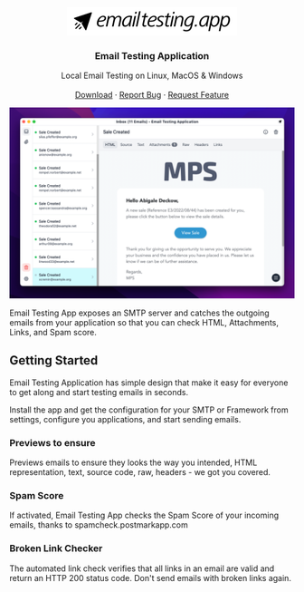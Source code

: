<!-- Email Testing Application -->
<br />
<div align="center">
  <a href="https://github.com/tecdiary/EmailTestingApp">
    <img src="images/logo.svg" alt="ETA" width="300" height="50">
  </a>

<h3 align="center">Email Testing Application</h3>

  <p align="center">
    Local Email Testing on Linux, MacOS & Windows
    <br />
    <br />
    <a href="https://tecdiary.net/products/email-testing-application">Download</a>
    ·
    <a href="https://github.com/Tecdiary/EmailTestingApp/issues/new">Report Bug</a>
    ·
    <a href="https://github.com/Tecdiary/EmailTestingApp/discussions/new?category=general">Request Feature</a>
    <!-- ·
    <a href="https://github.com/Tecdiary/EmailTestingApp/discussions/new?category=ideas">Share Idea</a> -->
  </p>
</div>

[![App Screenshot](images/screenshot.png "App Screenshot")](https://emailtesting.app)

Email Testing App exposes an SMTP server and catches the outgoing emails from your application so that you can check HTML, Attachments, Links, and Spam score.

## Getting Started

Email Testing Application has simple design that make it easy for everyone to get along and start testing emails in seconds.

Install the app and get the configuration for your SMTP or Framework from settings, configure you applications, and start sending emails.

### Previews to ensure

Previews emails to ensure they looks the way you intended, HTML representation, text, source code, raw, headers - we got you covered.

### Spam Score

If activated, Email Testing App checks the Spam Score of your incoming emails, thanks to spamcheck.postmarkapp.com

### Broken Link Checker

The automated link check verifies that all links in an email are valid and return an HTTP 200 status code. Don't send emails with broken links again.

